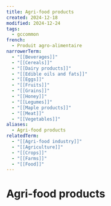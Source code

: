 ```yaml
---
title: Agri-food products
created: 2024-12-18
modified: 2024-12-24
tags:
  - gccommon
french:
  - Produit agro-alimentaire
narrowerTerm:
  - "[[Beverages]]"
  - "[[Cereals]]"
  - "[[Dairy products]]"
  - "[[Edible oils and fats]]"
  - "[[Eggs]]"
  - "[[Fruits]]"
  - "[[Grains]]"
  - "[[Honey]]"
  - "[[Legumes]]"
  - "[[Maple products]]"
  - "[[Meat]]"
  - "[[Vegetables]]"
aliases:
  - Agri-food products
relatedTerm:
  - "[[Agri-food industry]]"
  - "[[Agriculture]]"
  - "[[Crops]]"
  - "[[Farms]]"
  - "[[Food]]"
---
```

# Agri-food products
